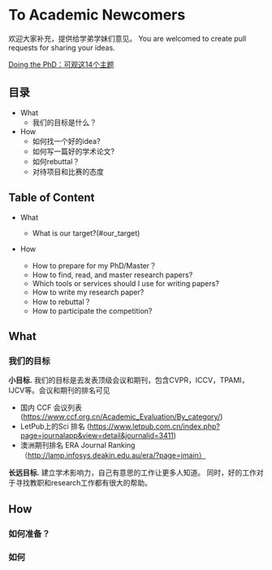 # To Academic Newcomers

欢迎大家补充，提供给学弟学妹们意见。
You are welcomed to create pull requests for sharing your ideas.

[Doing the PhD：可观这14个主题](https://zhuanlan.zhihu.com/p/165296685)

## 目录
* What 
    * 我们的目标是什么？
* How 
    * 如何找一个好的idea?
    * 如何写一篇好的学术论文?
    * 如何rebuttal？
    * 对待项目和比赛的态度
    
## Table of Content 
* What  
    * What is our target?(#our_target)
    
* How
    * How to prepare for my PhD/Master？
    * How to find, read, and master research papers?
    * Which tools or services should I use for writing papers?
    * How to write my research paper? 
    * How to rebuttal？
    * How to participate the competition?
    
    
## What 
### 我们的目标 
**小目标.** 我们的目标是去发表顶级会议和期刊，包含CVPR，ICCV，TPAMI，IJCV等。会议和期刊的排名可见 
- 国内 CCF 会议列表 (https://www.ccf.org.cn/Academic_Evaluation/By_category/)
- LetPub上的Sci 排名 (https://www.letpub.com.cn/index.php?page=journalapp&view=detail&journalid=3411)
- 澳洲期刊排名 ERA Journal Ranking （http://lamp.infosys.deakin.edu.au/era/?page=jmain）

**长远目标.** 建立学术影响力，自己有意思的工作让更多人知道。 同时，好的工作对于寻找教职和research工作都有很大的帮助。


## How 
### 如何准备？ 

### 如何
